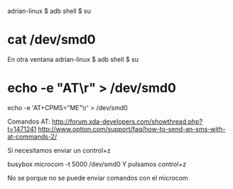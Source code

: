 adrian-linux $ adb shell
$ su
# cat /dev/smd0

En otra ventana
adrian-linux $ adb shell
$ su
# echo -e "AT\r" > /dev/smd0

echo -e 'AT+CPMS="ME"\r' > /dev/smd0


Comandos AT:
http://forum.xda-developers.com/showthread.php?t=1471241
http://www.option.com/support/faq/how-to-send-an-sms-with-at-commands-2/


Si necesitamos enviar un control+z

busybox microcom -t 5000 /dev/smd0
Y pulsamos control+z

No se porque no se puede enviar comandos con el microcom
